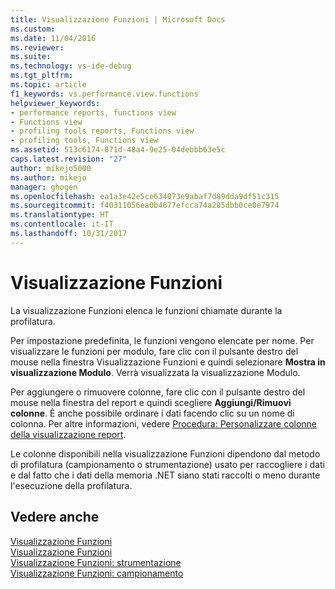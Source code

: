 ```yaml
---
title: Visualizzazione Funzioni | Microsoft Docs
ms.custom: 
ms.date: 11/04/2016
ms.reviewer: 
ms.suite: 
ms.technology: vs-ide-debug
ms.tgt_pltfrm: 
ms.topic: article
f1_keywords: vs.performance.view.functions
helpviewer_keywords:
- performance reports, functions view
- Functions view
- profiling tools reports, Functions view
- profiling tools, Functions view
ms.assetid: 513c6174-071d-48a4-9e25-04debbb63e5c
caps.latest.revision: "27"
author: mikejo5000
ms.author: mikejo
manager: ghogen
ms.openlocfilehash: ea1a3e42e5ce634073e9abaf7d89dda9df51c315
ms.sourcegitcommit: f40311056ea0b4677efcca74a285dbb0ce0e7974
ms.translationtype: HT
ms.contentlocale: it-IT
ms.lasthandoff: 10/31/2017
---
```

# <a name="functions-view"></a>Visualizzazione Funzioni
La visualizzazione Funzioni elenca le funzioni chiamate durante la profilatura.  
  
 Per impostazione predefinita, le funzioni vengono elencate per nome. Per visualizzare le funzioni per modulo, fare clic con il pulsante destro del mouse nella finestra Visualizzazione Funzioni e quindi selezionare **Mostra in visualizzazione Modulo**. Verrà visualizzata la visualizzazione Modulo.  
  
 Per aggiungere o rimuovere colonne, fare clic con il pulsante destro del mouse nella finestra del report e quindi scegliere **Aggiungi/Rimuovi colonne**. È anche possibile ordinare i dati facendo clic su un nome di colonna. Per altre informazioni, vedere [Procedura: Personalizzare colonne della visualizzazione report](../profiling/how-to-customize-report-view-columns.md).  
  
 Le colonne disponibili nella visualizzazione Funzioni dipendono dal metodo di profilatura (campionamento o strumentazione) usato per raccogliere i dati e dal fatto che i dati della memoria .NET siano stati raccolti o meno durante l'esecuzione della profilatura.  
  
## <a name="see-also"></a>Vedere anche  
 [Visualizzazione Funzioni](../profiling/functions-view-sampling-data.md)   
 [Visualizzazione Funzioni](../profiling/functions-view-instrumentation-data.md)   
 [Visualizzazione Funzioni: strumentazione](../profiling/functions-view-dotnet-memory-instrumentation-data.md)   
 [Visualizzazione Funzioni: campionamento](../profiling/functions-view-dotnet-memory-sampling-data.md)